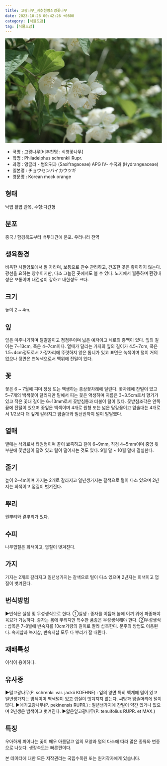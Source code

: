 ```yaml
---
title: 고광나무_비추천명쇠영꽃나무
date: 2023-10-28 00:42:26 +0800
category: [식물도감]
tag: [식물도감]
---
```




![고광나무[비추천명 : 쇠영꽃나무]](/assets/img/fileUpload/plants/basic/Saxifragaceae/Philadelphus/15557/15557_3_th2.JPG)
- 국명 : 고광나무[비추천명 : 쇠영꽃나무]
- 학명 : Philadelphus schrenkii Rupr.
- 과명 : 앵글러 - 범의귀과 (Saxifragaceae) APG Ⅳ- 수국과 (Hydrangeaceae)
- 일본명 : チョウセンバイカウツギ
- 영문명 : Korean mock orange


## 형태
낙엽 활엽 관목, 수형:다간형
## 분포
중국 / 함경북도부터 백두대간에 분포. 우리나라 전역
## 생육환경
비옥한 사질양토에서 잘 자라며, 보통으로 관수 관리하고, 건조한 곳은 좋아하지 않는다. 광선을 요하는 양수이지만, 다소 그늘진 곳에서도 볼 수 있다. 노지에서 월동하며 환경내성은 보통이며 내건성이 강하고 내한성도 크다.
## 크기
높이 2 ~ 4m.
## 잎
잎은 마주나기하며 달걀꼴이고 점첨두이며 넓은 예저이고 세로의 종맥이 있다. 잎의 길이는 7~13cm, 폭은 4~7cm이다. 열매가 달리는 가지의 잎의 길이가 4.5~7cm, 폭은 1.5~4cm정도로서 가장자리에 뚜렷하지 않은 톱니가 있고 표면은 녹색이며 털이 거의 없으나 뒷면은 연녹색으로서 맥위에 잔털이 있다.
## 꽃
꽃은 6 ~ 7월에 피며 정생 또는 액생하는 총상꽃차례에 달린다. 꽃차례에 잔털이 있고 5~7개의 백색꽃이 달리지만 밑에서 피는 꽃은 액생하며 지름은 3~3.5cm로서 향기가 있고 작은 꽃대 길이는 6~13mm로서 꽃받침통과 더불어 털이 있다. 꽃받침조각은 안쪽 끝에 잔털이 있으며 꽃잎은 백색이며 4개로 원형 또는 넓은 달걀꼴이고 암술대는 4개로서 1/2보다 더 깊게 갈라지고 암술대와 밀선반까지 털이 발달했다.
## 열매
열매는 삭과로서 타원형이며 끝이 뾰족하고 길이 6~9mm, 직경 4~5mm이며 중앙 윗부분에 꽃받침이 달려 있고 털이 떨어지는 것도 있다. 9월 말 ~ 10월 말에 결실한다.
## 줄기
높이 2~4m이며 가지는 2개로 갈라지고 일년생가지는 갈색으로 털이 다소 있으며 2년지는 회색이고 껍질이 벗겨진다.
## 뿌리
원뿌리와 곁뿌리가 있다.
## 수피
나무껍질은 회색이고, 껍질이 벗겨진다.
## 가지
가지는 2개로 갈라지고 일년생가지는 갈색으로 털이 다소 있으며 2년지는 회색이고 껍질이 벗겨진다.
## 번식방법
▶번식은 실생 및 무성생식으로 한다. 
①실생 : 종자를 이듬해 봄에 이끼 위에 파종해야 육묘가 가능하다. 종자는 봄에 뿌리지만 특수한 품종은 무성생식해야 한다. 
②무성생식 : 삽목은 7-8월에 반숙지를 10cm가량의 길이로 잘라 삽목한다. 분주의 방법도 이용된다. 숙지삽과 녹지삽, 반숙지삽 모두 다 뿌리가 잘 내린다.
## 재배특성
이식이 용이하다.
## 유사종
▶털고광나무(P. schrenkii var. jackii KOEHNE) : 잎의 양면 특히 맥계에 털이 있고 일년생가지는 밤색이며 백색털이 있고 껍질이 벗겨지지 않는다. 씨방과 암술머리에 털이 많다.
▶애기고광나무(P. pekinensis RUPR.) : 일년생가지에 잔털이 약간 있거나 없으며 2년생은 밤색이고 벗겨진다.
▶얇은잎고광나무(P. tenuifolius RUPR. et MAX.)
## 특징
우아하게 피어나는 꽃이 매우 아름답고 잎의 모양과 털의 다소에 따라 많은 종류와 변종으로 나눈다. 생장속도는 빠른편이다.






본 데이터에 대한 모든 저작권리는 국립수목원 또는 원저작자에게 있습니다.
